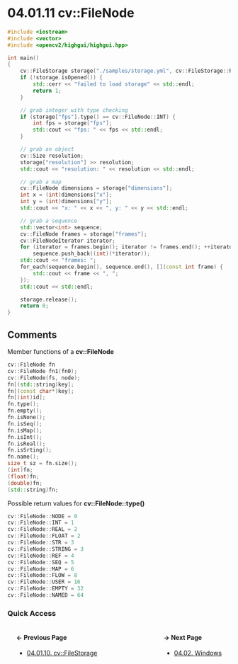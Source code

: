 # 04.01.11 cv::FileNode

```cxx
#include <iostream>
#include <vector>
#include <opencv2/highgui/highgui.hpp>

int main()
{
	cv::FileStorage storage("./samples/storage.yml", cv::FileStorage::READ);
	if (!storage.isOpened()) {
		std::cerr << "failed to load storage" << std::endl;
		return 1;
	}

	// grab integer with type checking
	if (storage["fps"].type() == cv::FileNode::INT) {
		int fps = storage["fps"];
		std::cout << "fps: " << fps << std::endl;
	}

	// grab an object
	cv::Size resolution;
	storage["resolution"] >> resolution;
	std::cout << "resolution: " << resolution << std::endl;

	// grab a map
	cv::FileNode dimensions = storage["dimensions"];
	int x = (int)dimensions["x"];
	int y = (int)dimensions["y"];
	std::cout << "x: " << x << ", y: " << y << std::endl;

	// grab a sequence
	std::vector<int> sequence;
	cv::FileNode frames = storage["frames"];
	cv::FileNodeIterator iterator;
	for (iterator = frames.begin(); iterator != frames.end(); ++iterator)
		sequence.push_back((int)(*iterator));
	std::cout << "frames: ";
	for_each(sequence.begin(), sequence.end(), [](const int frame) {
		std::cout << frame << ", ";
	});
	std::cout << std::endl;

	storage.release();
	return 0;
}

```

## <span title="References: Learning OpenCV 3 - pages 201 through 204&#13;&#09;&#09;&nbsp;">Comments</span>

Member functions of a **cv::FileNode**

```cxx
cv::FileNode fn
cv::FileNode fn1(fn0);
cv::FileNode(fs, node);
fn[(std::string)key];
fn[(const char*)key];
fn[(int)id];
fn.type();
fn.empty();
fn.isNone();
fn.isSeq();
fn.isMap();
fn.isInt();
fn.isReal();
fn.isSrting();
fn.name();
size_t sz = fn.size();
(int)fn;
(float)fn;
(double)fn;
(std::string)fn;
```

Possible return values for **cv::FileNode::type()**

```cxx
cv::FileNode::NODE = 0
cv::FileNode::INT = 1
cv::FileNode::REAL = 2
cv::FileNode::FLOAT = 2
cv::FileNode::STR = 3
cv::FileNode::STRING = 3
cv::FileNode::REF = 4
cv::FileNode::SEQ = 5
cv::FileNode::MAP = 6
cv::FileNode::FLOW = 8
cv::FileNode::USER = 16
cv::FileNode::EMPTY = 32
cv::FileNode::NAMED = 64
```

### Quick Access

<div class="previous_page" style="float:left;margin-left:20px;margin-right:20px">

#### &#8592; Previous Page

* [04.01.10. cv::FileStorage](./../../04.functions/01.data_files/10.file-storage.md)

</div>
<div class="next_page" style="float:right;margin-left:20px;margin-right:20px">

#### &#8594; Next Page

* [04.02. Windows](./../../04.functions/02.windows/00.README.md)

</div>
